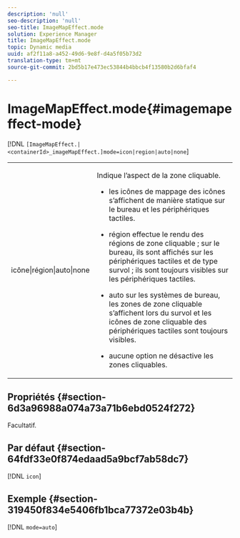 ```yaml
---
description: 'null'
seo-description: 'null'
seo-title: ImageMapEffect.mode
solution: Experience Manager
title: ImageMapEffect.mode
topic: Dynamic media
uuid: af2f11a8-a452-49d6-9e8f-d4a5f05b73d2
translation-type: tm+mt
source-git-commit: 2bd5b17e473ec53844b4bbcb4f13580b2d6bfaf4

---
```



# ImageMapEffect.mode{#imagemapeffect-mode}

[!DNL `[ImageMapEffect.|<containerId>_imageMapEffect.]mode=icon|region|auto|none`]

<table id="table_4A3D7D66D76A403199303155318D0DE1"> 
 <tbody> 
  <tr> 
   <td colname="col1"> <p> <span class="codeph"> icône|région|auto|none </span> </p> </td> 
   <td colname="col2"> <p>Indique l’aspect de la zone cliquable. </p> <p> 
     <ul id="ul_DDA49C152718486E853213E6FC2182B2"> 
      <li id="li_18F86AB4D2F544319CCDF7BE376ABA53"> <p> <span class="codeph"> les icônes de </span> mappage des icônes s’affichent de manière statique sur le bureau et les périphériques tactiles. </p> </li> 
      <li id="li_F8832681CDD6456E9147A37C99BAFFED"> <p> <span class="codeph"> région </span> effectue le rendu des régions de zone cliquable ; sur le bureau, ils sont affichés sur les périphériques tactiles et de type survol ; ils sont toujours visibles sur les périphériques tactiles. </p> </li> 
      <li id="li_9F7DD686E8104AEB944505363F433C0F"> <p> <span class="codeph"> auto </span> sur les systèmes de bureau, les zones de zone cliquable s’affichent lors du survol et les icônes de zone cliquable des périphériques tactiles sont toujours visibles. </p> </li> 
      <li id="li_7CB644F3A029480293B46F44FF8D03B6"> <p> <span class="codeph"> aucune </span> option ne désactive les zones cliquables. </p> </li> 
     </ul> </p> </td> 
  </tr> 
 </tbody> 
</table>

## Propriétés {#section-6d3a96988a074a73a71b6ebd0524f272}

Facultatif.

## Par défaut {#section-64fdf33e0f874edaad5a9bcf7ab58dc7}

[!DNL `icon`]

## Exemple {#section-319450f834e5406fb1bca77372e03b4b}

[!DNL `mode=auto`]

